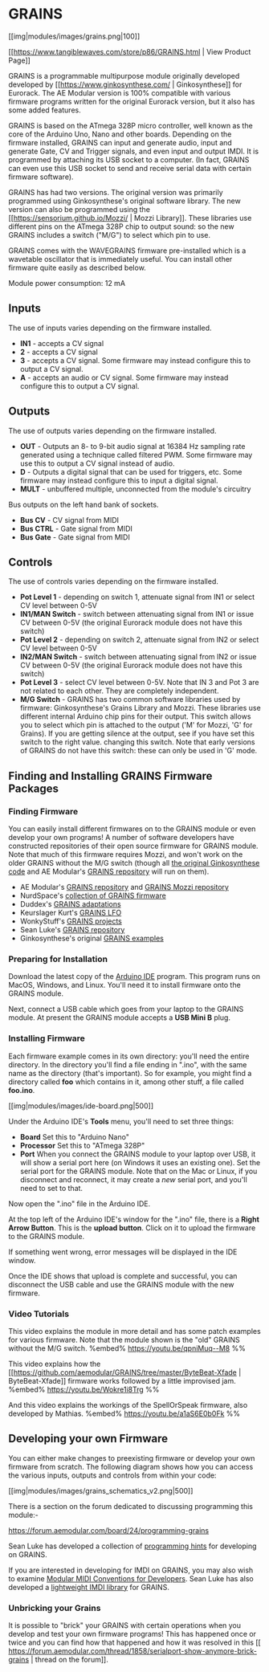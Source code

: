 # GRAINS
[[img|modules/images/grains.png|100]]

[[https://www.tangiblewaves.com/store/p86/GRAINS.html | View Product Page]]

GRAINS is a programmable multipurpose module originally developed developed by [[https://www.ginkosynthese.com/ | Ginkosynthese]] for Eurorack.  The AE Modular version is 100% compatible with various firmware programs written for the original Eurorack version, but it also has some added features.

GRAINS is based on the ATmega 328P micro controller, well known as the core of the Arduino Uno, Nano and other boards.  Depending on the firmware installed, GRAINS can input and generate audio, input and generate Gate, CV and Trigger signals, and even input and output IMDI.  It is programmed by attaching its USB socket to a computer.  (In fact, GRAINS can even use this USB socket to send and receive serial data with certain firmware software).

GRAINS has had two versions.  The original version was primarily programmed using Ginkosynthese's original software library.  The new version can also be programmed using the [[https://sensorium.github.io/Mozzi/ | Mozzi Library]].  These libraries use different pins on the ATmega 328P chip to output sound: so the new GRAINS includes a switch ("M/G") to select which pin to use.

GRAINS comes with the WAVEGRAINS firmware pre-installed which is a wavetable oscillator that is immediately useful. You can install other firmware quite easily as described below.

Module power consumption: 12 mA

## Inputs

The use of inputs varies depending on the firmware installed.

* **IN1** - accepts a CV signal
* **2** - accepts a CV signal
* **3** - accepts a CV signal.  Some firmware may instead configure this to output a CV signal.
* **A** - accepts an audio or CV signal.  Some firmware may instead configure this to output a CV signal.

## Outputs

The use of outputs varies depending on the firmware installed.

* **OUT** - Outputs an 8- to 9-bit audio signal at 16384 Hz sampling rate generated using a technique called filtered PWM.  Some firmware may use this to output a CV signal instead of audio.
* **D** - Outputs a digital signal that can be used for triggers, etc.  Some firmware may instead configure this to input a digital signal.
* **MULT** - unbuffered multiple, unconnected from the module's circuitry

Bus outputs on the left hand bank of sockets.

* **Bus CV** - CV signal from MIDI
* **Bus CTRL** - Gate signal from MIDI
* **Bus Gate** - Gate signal from MIDI


## Controls
The use of controls varies depending on the firmware installed.

* **Pot Level 1** - depending on switch 1, attenuate signal from IN1 or select CV level between 0-5V
* **IN1/MAN Switch** - switch between attenuating signal from IN1 or issue CV between 0-5V (the original Eurorack module does not have this switch)
* **Pot Level 2** - depending on switch 2, attenuate signal from IN2 or select CV level between 0-5V
* **IN2/MAN Switch** - switch between attenuating signal from IN2 or issue CV between 0-5V (the original Eurorack module does not have this switch)
* **Pot Level 3** - select CV level between 0-5V.  Note that IN 3 and Pot 3 are not related to each other.  They are completely independent.
* **M/G Switch** - GRAINS has two common software libraries used by firmware: Ginkosynthese's Grains Library and Mozzi.  These libraries use different internal Arduino chip pins for their output.  This switch allows you to select which pin is attached to the output ('M' for Mozzi, 'G' for Grains).  If you are getting silence at the output, see if you have set this switch to the right value. changing this switch.  Note that early versions of GRAINS do not have this switch: these can only be used in 'G' mode.



## Finding and Installing GRAINS Firmware Packages


### Finding Firmware
You can easily install different firmwares on to the GRAINS module or even develop your own programs!  A number of software developers have constructed repositories of their open source firmware for GRAINS module.  Note that much of this firmware requires Mozzi, and won't work on the older GRAINS without the M/G switch (though all [the original Ginkosynthese code](https://www.ginkosynthese.com/grains-codes) and AE Modular's [GRAINS repository](https://github.com/aemodular/GRAINS) will run on them).

- AE Modular's [GRAINS repository](https://github.com/aemodular/GRAINS) and [GRAINS Mozzi repository](https://github.com/aemodular/MOZZI-GRAINS)
- NurdSpace's [collection of GRAINS firmware](https://nurdspace.nl/Grains#Collection_of_firmwares)
- Duddex's [GRAINS adaptations](https://github.com/duddex/)
- Keurslager Kurt's [GRAINS LFO](https://github.com/ZVanMoerkerke/GrainsAE_VC_LFO_Sine)
- WonkyStuff's [GRAINS projects](https://github.com/wonkystuff/)
- Sean Luke's [GRAINS repository](https://github.com/eclab/grains)
- Ginkosynthese's original [GRAINS examples](https://www.ginkosynthese.com/grains-codes)


### Preparing for Installation

Download the latest copy of the [Arduino IDE](https://www.arduino.cc/en/software) program.  This program runs on MacOS, Windows, and Linux.  You'll need it to install firmware onto the GRAINS module.

Next, connect a USB cable which goes from your laptop to the GRAINS module.  At present the GRAINS module accepts a **USB Mini B** plug.

### Installing Firmware

Each firmware example comes in its own directory: you'll need the entire directory.  In the directory you'll find a file ending in ".ino", with the same name as the directory (that's important).  So for example, you might find a directory called **foo** which contains in it, among other stuff, a file called **foo.ino**. 

[[img|modules/images/ide-board.png|500]]

Under the Arduino IDE's **Tools** menu, you'll need to set three things:

* **Board** Set this to "Arduino Nano"
* **Processor** Set this to "ATmega 328P"
* **Port** When you connect the GRAINS module to your laptop over USB, it will show a serial port here (on Windows it uses an existing one).  Set the serial port for the GRAINS module.  Note that on the Mac or Linux, if you disconnect and reconnect, it may create a *new* serial port, and you'll need to set to that.

Now open the ".ino" file in the Arduino IDE.

At the top left of the Arduino IDE's window for the ".ino" file, there is a **Right Arrow Button**.  This is the **upload button**.  Click on it to upload the firmware to the GRAINS module.

If something went wrong, error messages will be displayed in the IDE window. 

Once the IDE shows that upload is complete and successful, you can disconnect the USB cable and use the GRAINS module with the new firmware.

### Video Tutorials

This video explains the module in more detail and has some patch examples for various firmware.  Note that the module shown is the "old" GRAINS without the M/G switch.
%embed% https://youtu.be/qpniMuq--M8 %%

This video explains how the [[https://github.com/aemodular/GRAINS/tree/master/ByteBeat-Xfade | ByteBeat-Xfade]] firmware works followed by a little improvised jam.
%embed% https://youtu.be/Wokre1i8Trg %%

And this video explains the workings of the SpellOrSpeak firmware, also developed by Mathias.
%embed% https://youtu.be/a1aS6E0b0Fk %%

## Developing your own Firmware

You can either make changes to preexisting firmware or develop your own firmware from scratch. The following diagram shows how you can access the various inputs, outputs and controls from within your code:

[[img|modules/images/grains_schematics_v2.png|500]]

There is a section on the forum dedicated to discussing programming this module:-

https://forum.aemodular.com/board/24/programming-grains

Sean Luke has developed a collection of [programming hints](https://github.com/eclab/grains/blob/main/info/DevelopingForGrains.md) for developing on GRAINS.

If you are interested in developing for IMDI on GRAINS, you may also wish to examine [Modular MIDI Conventions for Developers](https://github.com/eclab/grains/blob/main/info/ModularMIDIConventionsForDevelopers.md).  Sean Luke has also developed a [lightweight IMDI library](https://github.com/eclab/grains/tree/main/midi) for GRAINS.

### Unbricking your Grains
It is possible to "brick" your GRAINS with certain operations when you develop and test your own firmware programs! This has happened once or twice and you can find how that happened and how it was resolved in this [[ https://forum.aemodular.com/thread/1858/serialport-show-anymore-brick-grains | thread on the forum]].
